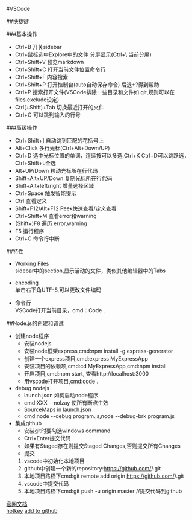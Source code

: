 #VSCode

##快捷键

###基本操作

- Ctrl+B 开关sidebar
- Ctrl+鼠标选中Explore中的文件 分屏显示(Ctrl+\ 当前分屏)
- Ctrl+Shift+V 预览markdown
- Ctrl+Shift+C 打开当前文件位置命令行
- Ctrl+Shift+F 内容搜索
- Ctrl+Shift+P 打开控制台(auto自动保存命令) 后退+?得到帮助
- Ctrl+P 搜索打开文件(VSCode排除一些目录和文件如.git,规则可以在files.exclude设定)
- Ctrl(+Shift)+Tab 切换最近打开的文件
- Ctrl+G 可以跳到输入的行号
 
###高级操作
 
- Ctrl+Shift+] 自动跳到匹配的花括号上
- Alt+Click 多行光标(Ctrl+Alt+Down/UP)
- Ctrl+D 选中光标位置的单词，连续按可以多选,Ctrl+K Ctrl+D可以跳跃选，Ctrl+Shift+L全选
- Alt+UP/Down 移动光标所在行代码
- Shift+Alt+UP/Down 复制光标所在行代码
- Shift+Alt+left/right 增量选择区域
- Ctrl+Space 触发智能提示
- Ctrl 查看定义
- Shift+F12/Alt+F12 Peek快速查看/定义查看
- Ctrl+Shift+M 查看error和warning
- (Shift+)F8 遍历 error,warning
- F5 运行程序
- Ctrl+C 命令行中断

##特性

- Working Files  
  sidebar中的section,显示活动的文件，类似其他编辑器中的Tabs

- encoding  
  单击右下角UTF-8,可以更改文件编码
  
- 命令行  
  VSCode打开当前目录，cmd：Code .  

##Node.js的创建和调试

- 创建node程序  
  - 安装nodejs
  - 安装node框架express,cmd:npm install -g express-generator
  - 创建一个express项目,cmd:express MyExpressApp
  - 安装项目的依赖项,cmd:cd MyExpressApp,cmd:npm install
  - 开启项目,cmd:npm start, 查看http://localhost:3000
  - 用vscode打开项目,cmd:code .
- debug nodejs
  - launch.json 如何启动node程序
  - cmd:XXX  --nolzay 使所有断点生效
  - SourceMaps in launch.json
  - cmd:node --debug program.js,node --debug-brk program.js
- 集成github
  - 安装git时要勾选windows command
  - Ctrl+Enter提交代码
  - 如果有Staged存在则提交Staged Changes,否则提交所有Changes
  - 提交
  1. vscode中初始化本地项目
  2. github中创建一个新的repository:https://github.com/<your repository>/<project name>.git
  3. 本地项目路径下cmd:git remote add origin https://github.com/<your repository>/<project name>.git
  4. vscode中提交代码
  5. 本地项目路径下cmd:git push -u origin master     //提交代码到github


[官网文档](https://code.visualstudio.com/Docs/editor/codebasics)  
[hotkey](https://code.visualstudio.com/Docs/editor/keybindings)
[add to github](http://michaelcrump.net/using-github-with-visualstudio-code/)